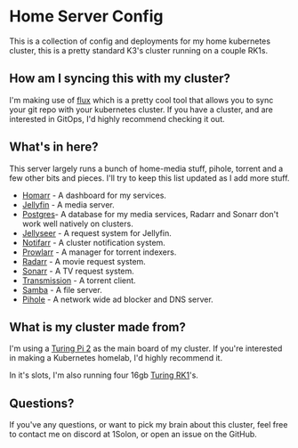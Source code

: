 # Home Server Config

This is a collection of config and deployments for my home kubernetes cluster, this is a pretty standard K3's cluster running on a couple RK1s.

## How am I syncing this with my cluster?

I'm making use of [flux](https://fluxcd.io/) which is a pretty cool tool that allows you to sync your git repo with your kubernetes cluster. If you have a cluster, and are interested in GitOps, I'd highly recommend checking it out.

## What's in here?

This server largely runs a bunch of home-media stuff, pihole, torrent and a few other bits and pieces. I'll try to keep this list updated as I add more stuff.

- [Homarr](https://homarr.dev/) - A dashboard for my services.
- [Jellyfin](https://jellyfin.org/) - A media server.
- [Postgres](https://www.postgresql.org/)- A database for my media services, Radarr and Sonarr don't work well natively on clusters.
- [Jellyseer](https://github.com/Fallenbagel/jellyseerr) - A request system for Jellyfin.
- [Notifarr](https://github.com/Notifiarr) - A cluster notification system.
- [Prowlarr](https://prowlarr.com/) - A manager for torrent indexers.
- [Radarr](https://radarr.video/) - A movie request system.
- [Sonarr](https://sonarr.tv/) - A TV request system.
- [Transmission](https://transmissionbt.com/) - A torrent client.
- [Samba](https://github.com/dperson/samba) - A file server.
- [Pihole](https://pi-hole.net/) - A network wide ad blocker and DNS server.

## What is my cluster made from?

I'm using a [Turing Pi 2](https://turingpi.com/product/turing-pi-2/) as the main board of my cluster. If you're interested in making a Kubernetes homelab, I'd highly recommend it.

In it's slots, I'm also running four 16gb [Turing RK1](https://turingpi.com/product/turing-rk1/)'s.

## Questions?

If you've any questions, or want to pick my brain about this cluster, feel free to contact me on discord at 1Solon, or open an issue on the GitHub.
